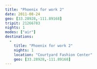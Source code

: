 ```yaml
---
title: "Phoenix for work 2"
date: 2011-08-24
geo: [33.28928,-111.89168]
tripit: 21266783
nights: 1
modes: ["air"]
destinations:
  -
    title: "Phoenix for work 2"
    nights: 1
    location: "Courtyard Fashion Center"
    geo: [33.28928,-111.89168]
---
```



